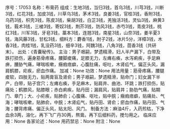 序号：17053
名称：布膏药
组成：生地3钱，当归3钱，首乌3钱，川芎3钱，川断3钱，红花3钱，加皮3钱，川草乌3钱，茅术3钱，良姜3钱，官桂3钱，香附3钱，乌药3钱，枳壳3钱，陈皮3钱，柴胡3钱，白芷3钱，羌独活3钱，灵仙3钱，麻黄3钱，莪术3钱，三棱3钱，寄奴3钱，荆芥3钱，防风3钱，赤芍3钱，青皮3钱，桃红3钱，川军3钱，牙皂3钱，藁本3钱，连翘3钱，南星3钱，山奈3钱，姜半夏3钱，海风藤3钱，甘松3钱，细料方：麝香1钱，附子2钱，冰片5分，洋樟3钱，木香3钱，肉桂1钱，乳没药3钱，细辛3钱，阿魏3钱，八角3钱，茴香3钱（共研末）。
出处：《青囊秘传》。
主治：男子艰嗣，梦遗精滑，妇人半产漏下，白带及跌打损伤，遍身筋骨疼痛，腰脚痠痛，足膝无力，左瘫右痪，水泻痢疾，手足麻痹，腰胁气痛，哮喘咳嗽，癥瘕痞癖，心腹肚痛，呕吐，木肾疝气，偏正头风，漏肩鹤膝，疟疾，瘀血作痛。
加减：None
功效：None
用法用量：筋骨疼痛，腰腿痠软，四肢无力，贴两膏盲及肾俞；男子艰嗣，梦遗精滑，贴命门；妇女漏下半产，白带，贴子宫穴；左瘫右痪，手足麻木，贴肩井、曲池、环跳；跌打损伤，贴痛处；鹤膝风，贴膝眼；赤白痢疾，贴丹田；漏肩风，贴肩井；胁肋气痛，贴期门、章门；大、小疟疾，贴肺俞；心腹痛、呕吐，贴中脘；癥瘕痞癖，贴痛处、气海；哮喘咳嗽，贴肺俞，中脘；木肾疝气，贴丹田、肾俞；瘀血作痛，贴丹田、气海；腰背疼痛、偏正头风，贴太阳、风门。
制备方法：麻油4斤，入药煎枯，下净血余3两，溶化，再下飞广丹30两，熬膏。再下后细料药，搅匀用之。
临床应用：None
各家论述：None
用药禁忌：None
附注：None
